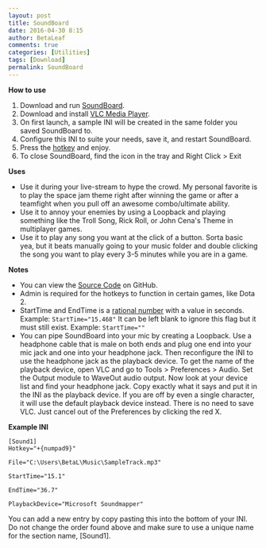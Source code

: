 ```yaml
---
layout: post
title: SoundBoard
date: 2016-04-30 8:15
author: BetaLeaf
comments: true
categories: [Utilities]
tags: [Download]
permalink: SoundBoard
---
```


**How to use**  

1. Download and run [SoundBoard](https://github.com/BetaLeaf/SoundBoard/raw/master/SoundBoard.exe).  
2. Download and install [VLC Media Player](https://www.videolan.org/vlc/download-windows.html).  
3. On first launch, a sample INI will be created in the same folder you saved SoundBoard to.
4. Configure this INI to suite your needs, save it, and restart SoundBoard.  
5. Press the [hotkey](https://www.autoitscript.com/autoit3/docs/functions/Send.htm) and enjoy.  
6. To close SoundBoard, find the icon in the tray and Right Click > Exit  

**Uses**  

  * Use it during your live-stream to hype the crowd. My personal favorite is to play the space jam theme right after winning the game or after a teamfight when you pull off an awesome combo/ultimate ability.  
  * Use it to annoy your enemies by using a Loopback and playing something like the Troll Song, Rick Roll, or John Cena's Theme in multiplayer games.  
  * Use it to play any song you want at the click of a button. Sorta basic yea, but it beats manually going to your music folder and double clicking the song you want to play every 3-5 minutes while you are in a game.  

**Notes**  

  * You can view the [Source Code](https://github.com/BetaLeaf/SoundBoard/blob/master/SoundBoard.au3) on GitHub.  
  * Admin is required for the hotkeys to function in certain games, like Dota 2.
  * StartTime and EndTime is a [rational number](https://www.mathsisfun.com/rational-numbers.html) with a value in seconds. Example: ```StartTime="15.468"``` It can be left blank to ignore this flag but it must still exist. Example: ```StartTime=""```  
  * You can pipe SoundBoard into your mic by creating a Loopback. Use a headphone cable that is male on both ends and plug one end into your mic jack and one into your headphone jack. Then reconfigure the INI to use the headphone jack as the playback device. To get the name of the playback device, open VLC and go to Tools > Preferences > Audio. Set the Output module to WaveOut audio output. Now look at your device list and find your headphone jack. Copy exactly what it says and put it in the INI as the playback device. If you are off by even a single character, it will use the default playback device instead. There is no need to save VLC. Just cancel out of the Preferences by clicking the red X.  

**Example INI**  

  ```[Sound1]```  
  ```Hotkey="+{numpad9}"```  
  ```File="C:\Users\BetaL\Music\SampleTrack.mp3"```  
  ```StartTime="15.1"```  
  ```EndTime="36.7"```  
  ```PlaybackDevice="Microsoft Soundmapper"```  

  You can add a new entry by copy pasting this into the bottom of your INI. Do not change the order found above and make sure to use a unique name for the section name, [Sound1].
